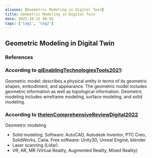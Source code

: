```yaml
---
aliases: [Geometric Modeling in Digital Twin]
title: Geometric Modeling in Digital Twin
date: 2022-10-31 09:56
tags: ['tag1', 'tag2']
---
```


## Geometric Modeling in Digital Twin

### References

### According to [qiEnablingTechnologiesTools2021](qiEnablingTechnologiesTools2021.md):

Geometric model: describes a physical entity in terms of its geometric shapes, embodiment, and appearance. The geometric model includes geometric information as well as topological information. Geometric modeling includes wireframe modeling, surface modeling, and solid modeling.

### According to [thelenComprehensiveReviewDigital2022](../zotero/thelenComprehensiveReviewDigital2022.md)

Geometric modeling

  - Solid modeling. Software: AutoCAD, Autodesk Inventor, PTC Creo, SolidWorks, Catia. Free software: Unity3D, Unreal Engine, blender
  - Laser scanning (Lidar).
  - VR, AR, MR (Virtual Reality, Augmented Reality, Mixed Reality)
